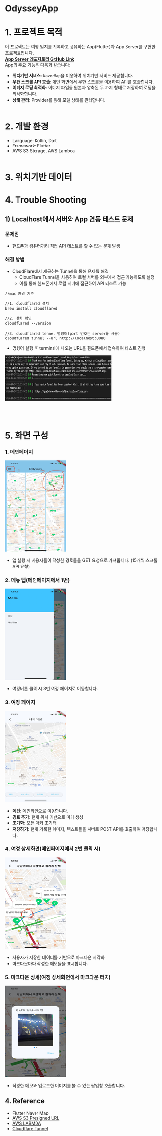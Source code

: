 # OdysseyApp

# 1. 프로젝트 목적
이 프로젝트는 여행 일지를 기록하고 공유하는 App(Flutter)과 App Server를 구현한 프로젝트입니다.</br>
**[App Server 레포지토리 GitHub Link](https://github.com/gominnam/OdysseyLog)**</br>
App의 주요 기능은 다음과 같습니다:

- **위치기반 서비스**: `NaverMap`을 이용하여 위치기반 서비스 제공합니다.
- **무한 스크롤 API 호출**: 메인 화면에서 무한 스크롤을 이용하여 API를 호출합니다.
- **이미지 로딩 최적화**: 이미지 파일을 원본과 압축된 두 가지 형태로 저장하여 로딩을 최적화합니다.
- **상태 관리**: Provider를 통해 모델 상태를 관리합니다.
</br></br>

# 2. 개발 환경

- Language: Kotlin, Dart
- Framework: Flutter
- AWS S3 Storage, AWS Lambda
</br></br>


# 3. 위치기반 데이터 


# 4. Trouble Shooting

## 1) Localhost에서 서버와 App 연동 테스트 문제

### 문제점
- 핸드폰과 컴퓨터끼리 직접 API 테스트를 할 수 없는 문제 발생

### 해결 방법
- CloudFlare에서 제공하는 Tunnel을 통해 문제를 해결
  - CloudFlare Tunnel을 사용하여 로컬 서버를 외부에서 접근 가능하도록 설정
  - 이를 통해 핸드폰에서 로컬 서버에 접근하여 API 테스트 가능

```shell
//mac 환경 기준

//1. cloudflared 설치
brew install cloudflared

//2. 설치 확인
cloudflared --version

//3. cloudflared tennel 명령어(port 번호는 server를 사용)
cloudflared tunnel --url http://localhost:8080
```

- 명령어 실행 후 terminal에 나오는 URL을 핸드폰에서 접속하여 테스트 진행

<img src="screenshots/cloudflare_tunnel.png" alt="structure" width="350" height="150"/></br>

</br></br>


# 5. 화면 구성

### 1. 메인페이지

 <img src="screenshots/odyssey_main_screen.jpeg" alt="structure" width="200" height="300"/></br>

- 앱 실행 시 사용자들이 작성한 경로들을 GET 요청으로 가져옵니다. (15개씩 스크롤 API 요청)

### 2. 메뉴 탭(메인페이지에서 1번)

<img src="screenshots/odyssey_main_menu_screen.jpeg" alt="structure" width="200" height="300"/></br>

- 여정버튼 클릭 시 3번 여정 페이지로 이동합니다.

### 3. 여정 페이지

 <img src="screenshots/odyssey_route_create_screen.jpeg" alt="structure" width="200" height="300"/></br>

 - **메인**: 메인화면으로 이동합니다.
 - **경로 추가**: 현재 위치 기반으로 마커 생성
 - **초기화**: 모든 마커 초기화
 - **저장하기**: 현재 기록한 이미지, 텍스트들을 서버로 POST API를 호출하여 저장합니다.

### 4. 여정 상세화면(메인페이지에서 2번 클릭 시)

 <img src="screenshots/odyssey_route_detail_screen.jpeg" alt="structure" width="200" height="300"/></br>

- 사용자가 저장한 데이터를 기반으로 마크다운 시각화
- 마크다운마다 작성한 메모들을 표시합니다.


### 5. 마크다운 상세(여정 상세화면에서 마크다운 터치)

  <img src="screenshots/odyssey_mark_detail_screen.jpeg" alt="structure" width="200" height="300"/></br>

  - 작성한 메모와 업로드한 이미지를 볼 수 있는 팝업창 호출합니다.

 
 ## 4. Reference


- [Flutter Naver Map](https://note11.dev/flutter_naver_map/)
- [AWS S3 Presigned URL](https://docs.aws.amazon.com/AmazonS3/latest/userguide/PresignedUrlUploadObject.html)
- [AWS LABMDA](https://docs.aws.amazon.com/lambda/latest/dg/welcome.html)
- [Cloudflare Tunnel](https://developers.cloudflare.com/pages/how-to/preview-with-cloudflare-tunnel/)